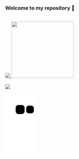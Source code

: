 ### Welcome to my repository 👋

<br>

<div align="center" style="display:flex">
  <a href="https://github.com/victorcarpes">
  <img height="180em" src="https://github-readme-stats.vercel.app/api?username=victorcarpes&show_icons=true&theme=city_lights&include_all_commits=true&count_private=true"/>
  <img height="180em" width="200px" src="https://github-readme-stats.vercel.app/api/top-langs/?username=victorcarpes&layout=compact&langs_count=7&theme=city_lights"/>
</div>

<br>

<div> 
  <a href="https://www.linkedin.com/in/victor-carpes-59966722a/" target="_blank">
    <img src="https://img.shields.io/badge/-LinkedIn-%230077B5?style=for-the-badge&logo=linkedin&logoColor=white" target="_blank">
  </a> 
 
  ![Snake animation](https://github.com/biancahoffer/biancahoffer/blob/output/github-contribution-grid-snake.svg)
</div>

